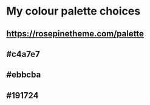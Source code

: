 # My colour palette choices

## https://rosepinetheme.com/palette

## #c4a7e7

## #ebbcba

## #191724
